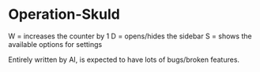 # Operation-Skuld
W = increases the counter by 1
D = opens/hides the sidebar
S = shows the available options for settings

Entirely written by AI, is expected to have lots of bugs/broken features.
